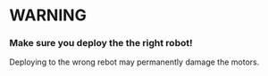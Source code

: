# WARNING

### Make sure you deploy the the right robot!

Deploying to the wrong rebot may permanently damage the motors.
